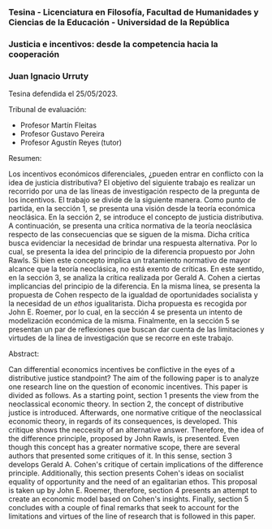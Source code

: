 ### Tesina - Licenciatura en Filosofía, Facultad de Humanidades y Ciencias de la Educación - Universidad de la República

### Justicia e incentivos: desde la competencia hacia la cooperación
### Juan Ignacio Urruty

Tesina defendida el 25/05/2023.

Tribunal de evaluación:

- Profesor Martín Fleitas
- Profesor Gustavo Pereira
- Profesor Agustín Reyes (tutor)

Resumen:

Los incentivos económicos diferenciales, ¿pueden entrar en conflicto con la idea de justicia distributiva? El objetivo del siguiente trabajo es realizar un recorrido por una de las líneas de investigación respecto de la pregunta de los incentivos. El trabajo se divide de la siguiente manera. Como punto de partida, en la sección 1, se presenta una visión desde la teoría económica neoclásica. En la sección 2, se introduce el concepto de justicia distributiva. A continuación, se presenta una crítica normativa de la teoría neoclásica respecto de las consecuencias que se siguen de la misma. Dicha crítica busca evidenciar la necesidad de brindar una respuesta alternativa. Por lo cual, se presenta la idea del principio de la diferencia propuesto por John Rawls. Si bien este concepto implica un tratamiento normativo de mayor alcance que la teoría neoclásica, no está exento de críticas. En este sentido, en la sección 3, se analiza la crítica realizada por Gerald A. Cohen a ciertas implicancias del principio de la diferencia. En la misma línea, se presenta la propuesta de Cohen respecto de la igualdad de oportunidades socialista y la necesidad de un *ethos* igualitarista. Dicha propuesta es recogida por John E. Roemer, por lo cual, en la sección 4 se presenta un intento de modelización económica de la misma. Finalmente, en la sección 5 se presentan un par de reflexiones que buscan dar cuenta de las limitaciones y virtudes de la línea de investigación que se recorre en este trabajo.

Abstract:

Can differential economics incentives be conflictive in the eyes of a distributive justice standpoint? The aim of the following paper is to analyze one research line on the question of economic incentives. This paper is divided as follows. As a starting point, section 1 presents the view from the neoclassical economic theory. In section 2, the concept of distributive justice is introduced. Afterwards, one normative critique of the neoclassical economic theory, in regards of its consequences, is developed. This critique shows the neccesity of an alternative answer. Therefore, the idea of the difference principle, proposed by John Rawls, is presented. Even though this concept has a greater normative scope, there are several authors that presented some critiques of it. In this sense, section 3 develops Gerald A. Cohen's critique of certain implications of the difference principle. Additionally, this section presents Cohen's ideas on socialist equality of opportunity and the need of an egalitarian ethos. This proposal is taken up by John E. Roemer, therefore, section 4 presents an attempt to create an economic model based on Cohen's insights. Finally, section 5 concludes with a couple of final remarks that seek to account for the limitations and virtues of the line of research that is followed in this paper.
